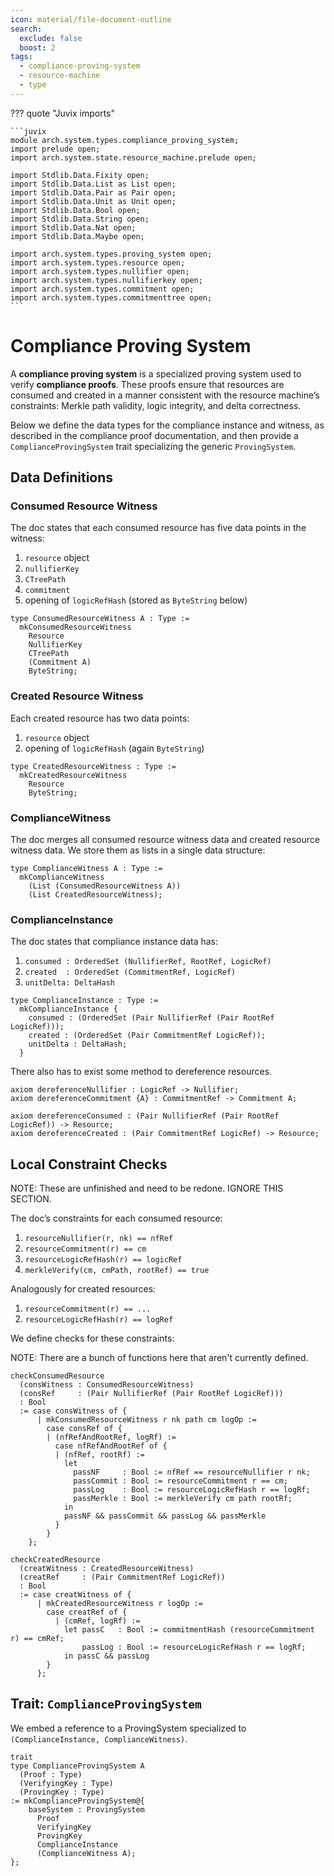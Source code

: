 ```yaml
---
icon: material/file-document-outline
search:
  exclude: false
  boost: 2
tags:
  - compliance-proving-system
  - resource-machine
  - type
---
```


??? quote "Juvix imports"

    ```juvix
    module arch.system.types.compliance_proving_system;
    import prelude open;
    import arch.system.state.resource_machine.prelude open;

    import Stdlib.Data.Fixity open;
    import Stdlib.Data.List as List open;
    import Stdlib.Data.Pair as Pair open;
    import Stdlib.Data.Unit as Unit open;
    import Stdlib.Data.Bool open;
    import Stdlib.Data.String open;
    import Stdlib.Data.Nat open;
    import Stdlib.Data.Maybe open;

    import arch.system.types.proving_system open;
    import arch.system.types.resource open;
    import arch.system.types.nullifier open;
    import arch.system.types.nullifierkey open;
    import arch.system.types.commitment open;
    import arch.system.types.commitmenttree open;
    ```

# Compliance Proving System

A **compliance proving system** is a specialized proving system used to verify
**compliance proofs**. These proofs ensure that resources are consumed and
created in a manner consistent with the resource machine’s constraints:
Merkle path validity, logic integrity, and delta correctness.

Below we define the data types for the compliance instance and witness, as
described in the compliance proof documentation, and then provide a
`ComplianceProvingSystem` trait specializing the generic `ProvingSystem`.

## Data Definitions

### Consumed Resource Witness

The doc states that each consumed resource has five data points in the witness:
1. `resource` object
2. `nullifierKey`
3. `CTreePath`
4. `commitment`
5. opening of `logicRefHash` (stored as `ByteString` below)

```juvix
type ConsumedResourceWitness A : Type :=
  mkConsumedResourceWitness
    Resource
    NullifierKey
    CTreePath
    (Commitment A)
    ByteString;
```

### Created Resource Witness

Each created resource has two data points:
1. `resource` object
2. opening of `logicRefHash` (again `ByteString`)

```juvix
type CreatedResourceWitness : Type :=
  mkCreatedResourceWitness
    Resource
    ByteString;
```

### ComplianceWitness

The doc merges all consumed resource witness data and created resource witness
data. We store them as lists in a single data structure:

```juvix
type ComplianceWitness A : Type :=
  mkComplianceWitness
    (List (ConsumedResourceWitness A))
    (List CreatedResourceWitness);
```

### ComplianceInstance

The doc states that compliance instance data has:
1. `consumed : OrderedSet (NullifierRef, RootRef, LogicRef)`
2. `created  : OrderedSet (CommitmentRef, LogicRef)`
3. `unitDelta: DeltaHash`

```juvix
type ComplianceInstance : Type :=
  mkComplianceInstance {
    consumed : (OrderedSet (Pair NullifierRef (Pair RootRef LogicRef)));
    created : (OrderedSet (Pair CommitmentRef LogicRef));
    unitDelta : DeltaHash;
  }
```

There also has to exist some method to dereference resources.

```juvix
axiom dereferenceNullifier : LogicRef -> Nullifier;
axiom dereferenceCommitment {A} : CommitmentRef -> Commitment A;

axiom dereferenceConsumed : (Pair NullifierRef (Pair RootRef LogicRef)) -> Resource;
axiom dereferenceCreated : (Pair CommitmentRef LogicRef) -> Resource;
```

## Local Constraint Checks

NOTE: These are unfinished and need to be redone. IGNORE THIS SECTION.

The doc’s constraints for each consumed resource:

1. `resourceNullifier(r, nk) == nfRef`
2. `resourceCommitment(r) == cm`
3. `resourceLogicRefHash(r) == logicRef`
4. `merkleVerify(cm, cmPath, rootRef) == true`

Analogously for created resources:

1. `resourceCommitment(r) == ...`
2. `resourceLogicRefHash(r) == logRef`

We define checks for these constraints:

NOTE: There are a bunch of functions here that aren't currently defined.

```
checkConsumedResource
  (consWitness : ConsumedResourceWitness)
  (consRef     : (Pair NullifierRef (Pair RootRef LogicRef)))
  : Bool
  := case consWitness of {
      | mkConsumedResourceWitness r nk path cm logOp :=
        case consRef of {
        | (nfRefAndRootRef, logRf) :=
          case nfRefAndRootRef of {
          | (nfRef, rootRf) :=
            let
              passNF     : Bool := nfRef == resourceNullifier r nk;
              passCommit : Bool := resourceCommitment r == cm;
              passLog    : Bool := resourceLogicRefHash r == logRf;
              passMerkle : Bool := merkleVerify cm path rootRf;
            in
            passNF && passCommit && passLog && passMerkle
          }
        }
    };

checkCreatedResource
  (creatWitness : CreatedResourceWitness)
  (creatRef     : (Pair CommitmentRef LogicRef))
  : Bool
  := case creatWitness of {
      | mkCreatedResourceWitness r logOp :=
        case creatRef of {
          | (cmRef, logRf) :=
            let passC   : Bool := commitmentHash (resourceCommitment r) == cmRef;
                passLog : Bool := resourceLogicRefHash r == logRf;
            in passC && passLog
        }
      };
```

## Trait: `ComplianceProvingSystem`

We embed a reference to a ProvingSystem specialized
to `(ComplianceInstance, ComplianceWitness)`.

```juvix
trait
type ComplianceProvingSystem A
  (Proof : Type)
  (VerifyingKey : Type)
  (ProvingKey : Type)
:= mkComplianceProvingSystem@{
    baseSystem : ProvingSystem
      Proof
      VerifyingKey
      ProvingKey
      ComplianceInstance
      (ComplianceWitness A);
};
```
